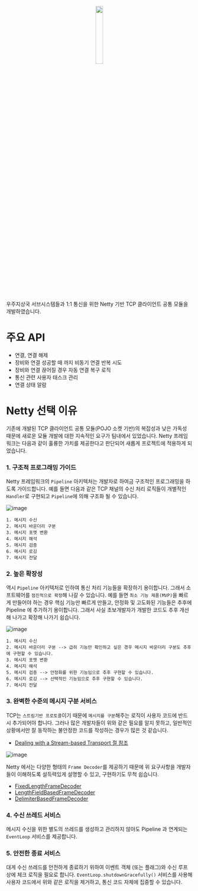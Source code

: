 <center><img src="https://user-images.githubusercontent.com/34666301/121111148-576f1e80-c849-11eb-8210-f03fb126fd62.png" width="20%" height="20%"></center>

우주지상국 서브시스템들과 1:1 통신을 위한 Netty 기반 TCP 클라이언트 공통 모듈을 개발하였습니다. 


# 주요 API 
- 연결, 연결 해제
- 장비와 연결 성공할 때 까지 비동기 연결 반복 시도
- 장비와 연결 끊어질 경우 자동 연결 복구 로직
- 통신 관련 사용자 태스크 관리
- 연결 상태 알람


# Netty 선택 이유
기존에 개발된 TCP 클라이언트 공통 모듈(POJO 소켓 기반)의 복잡성과 낮은 가독성 때문에 새로운 모듈 개발에 대한 지속적인 요구가 팀내에서 있었습니다. Netty 프레임워크는 다음과 같이 훌륭한 가치를 제공한다고 판단되어 새롭게 프로젝트에 적용하게 되었습니다. 


### 1. 구조적 프로그래밍 가이드
Netty 프레임워크의 `Pipeline` 아키텍처는 개발자로 하여금 구조적인 프로그래밍을 하도록 가이드합니다. 예를 들면 다음과 같은 TCP 채널의 수신 처리 로직들이 개별적인 `Handler`로 구현되고 `Pipeline`에 의해 구조화 될 수 있습니다. 

![image](https://user-images.githubusercontent.com/34666301/121465432-c5097f00-c9f0-11eb-847c-13245141b913.png)
```
1. 메시지 수신  
2. 메시지 바운더리 구분
3. 메시지 포멧 변환 
4. 메시지 해석 
5. 메시지 검증 
6. 메시지 로깅 
7. 메시지 전달
```


### 2. 높은 확장성 
역시 `Pipeline` 아키텍처로 인하여 통신 처리 기능들을 확장하기 용이합니다. 그래서 소프트웨어를 `점진적으로 확장`해 나갈 수 있습니다. 예를 들면 `최소 기능 제품(MVP)`을 빠르게 만들어야 하는 경우 핵심 기능만 빠르게 만들고, 안정화 및 고도화된 기능들은 추후에 Pipeline 에 추가하기 용이합니다. 그래서 사실 초보개발자가 개발한 코드도 추후 개선해 나가고 확장해 나가기 쉽습니다. 

![image](https://user-images.githubusercontent.com/34666301/121465481-d94d7c00-c9f0-11eb-9f77-3ab4403dc620.png)


```
1. 메시지 수신 
2. 메시지 바운더리 구분 --> 급히 기능만 확인하고 싶은 경우 메시지 바운더리 구분도 추후에 구현할 수 있습니다. 
3. 메시지 포멧 변환 
4. 메시지 해석 
5. 메시지 검증 --> 안정화를 위한 기능임으로 추후 구현할 수 있습니다.
6. 메시지 로깅 --> 선택적인 기능임으로 추후 구현할 수 있습니다. 
7. 메시지 전달
``` 



### 3. 완벽한 수준의 메시지 구분 서비스
TCP는 `스트림기반 프로토콜`이기 때문에 `메시지를 구분`해주는 로직이 사용자 코드에 반드시 추가되어야 합니다. 그러나 많은 개발자들이 위와 같은 필요를 알지 못하고, 일반적인 상황에서만 잘 동작하는 불안정한 코드를 작성하는 경우가 많은 것 같습니다. 

- [Dealing with a Stream-based Transport 절 참조
](https://netty.io/wiki/user-guide-for-4.x.html)

![image](https://user-images.githubusercontent.com/34666301/121465849-55e05a80-c9f1-11eb-9f92-5b479c1b9d2f.png)

Netty 에서는 다양한 형태의 `Frame Decoder`를 제공하기 때문에 위 요구사항을 개발자들이 이해하도록 설득력있게 설명할 수 있고, 구현하기도 무척 쉽습니다. 
- [FixedLengthFrameDecoder](https://netty.io/4.0/api/io/netty/handler/codec/FixedLengthFrameDecoder.html)
- [LengthFieldBasedFrameDecoder](https://netty.io/4.0/api/io/netty/handler/codec/LengthFieldBasedFrameDecoder.html)
- [DelimiterBasedFrameDecoder](https://netty.io/4.0/api/io/netty/handler/codec/DelimiterBasedFrameDecoder.html)


### 4. 수신 쓰레드 서비스 
메시지 수신을 위한 별도의 쓰레드를 생성하고 관리하지 않아도 Pipeline 과 연계되는 `EventLoop` 서비스를 제공합니다. 


### 5. 안전한 종료 서비스 
대게 수신 쓰레드를 안전하게 종료하기 위하여 이벤트 객체 (또는 플래그)와 수신 루프상에 체크 로직을 필요로 합니다. `EventLoop.shutdownGracefully()` 서비스를 사용해 사용자 코드에서 위와 같은 로직을 제거하고, 통신 코드 자체에 집중할 수 있습니다. 
